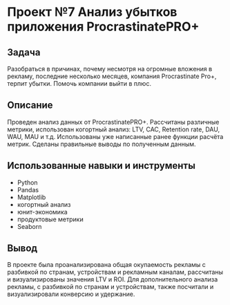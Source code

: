 # Проект №7 Анализ убытков приложения ProcrastinatePRO+
## Задача
Разобраться в причинах, почему несмотря на огромные вложения в рекламу, последние несколько месяцев, компания Procrastinate Pro+, терпит убытки. Помочь компании выйти в плюс.
## Описание
Проведен анализ данных от ProcrastinatePRO+. Рассчитаны различные метрики, использован когортный анализ: LTV, CAC, Retention rate, DAU, WAU, MAU и т.д. Использованы уже написанные ранее функции расчёта метрик. Сделаны правильные выводы по полученным данным.
## Использованные навыки и инструменты
  - Python
  - Pandas
  - Matplotlib
  - когортный анализ
  - юнит-экономика
  - продуктовые метрики
  - Seaborn
## Вывод
В проекте была проанализирована общая окупаемость рекламы с разбивкой по странам, устройствам и рекламным каналам, рассчитаны и визуализированы значения LTV и ROI. Для дополнительного анализа рекламы, с разбивкой по странам и устройствам, также посчитали и визуализировали конверсию и удержание.
